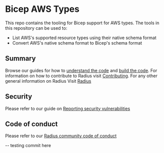 # Bicep AWS Types 

This repo contains the tooling for Bicep support for AWS types. The tools in this repository can be used to:

- List AWS's supported resource types using their native schema format
- Convert AWS's native schema format to Bicep's schema format

## Summary

Browse our guides for how to [understand the code](./contributing-code/contributing-code-organization/)
and [build the code](./contributing-code/contributing-code-building/).
For information on how to contribute to Radius visit [Contributing](https://docs.radapp.dev/contributing/).
For any other general information on Radius Visit [Radius](https://github.com/radius-project/radius) 

## Security

Please refer to our guide on [Reporting security vulnerabilities](SECURITY.md)

## Code of conduct

Please refer to our [Radius community code of conduct](CODE_OF_CONDUCT.md)

-- testing commit here 

